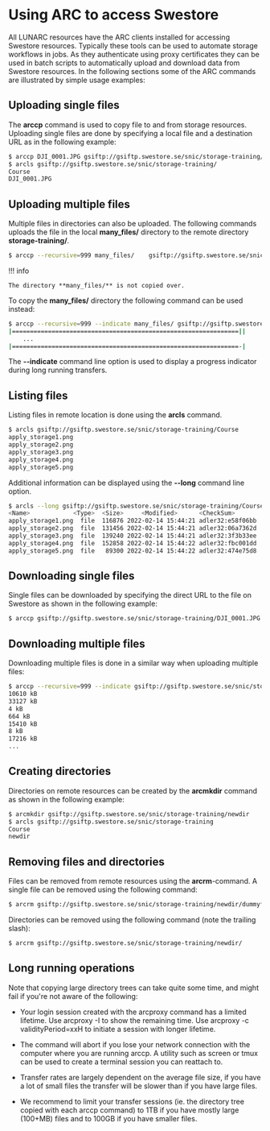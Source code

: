 # Using ARC to access Swestore

All LUNARC resources have the ARC clients installed for accessing Swestore resources. Typically these tools can be used to automate storage workflows in jobs. As they authenticate using proxy certificates they can be used in batch scripts to automatically upload and download data from Swestore resources. In the following sections some of the ARC commands are illustrated by simple usage examples:

## Uploading single files

The **arccp** command is used to copy file to and from storage resources. Uploading single files are done by specifying a local file and a destination URL as in the following example:

```bash
$ arccp DJI_0001.JPG gsiftp://gsiftp.swestore.se/snic/storage-training/
$ arcls gsiftp://gsiftp.swestore.se/snic/storage-training/
Course
DJI_0001.JPG
```

## Uploading multiple files

Multiple files in directories can also be uploaded. The following commands uploads the file in the local **many_files/** directory to the remote directory **storage-training/**.

```bash
$ arccp --recursive=999 many_files/    gsiftp://gsiftp.swestore.se/snic/storage-training/
```

!!! info 

    The directory **many_files/** is not copied over.

To copy the **many_files/** directory the following command can be used instead:

```bash
$ arccp --recursive=999 --indicate many_files/ gsiftp://gsiftp.swestore.se/snic/storage-training/many_files/
|===============================================================||
    ...
|===============================================================-|
```

The **--indicate** command line option is used to display a progress indicator during long running transfers.

## Listing files

Listing files in remote location is done using the **arcls** command.

```bash
$ arcls gsiftp://gsiftp.swestore.se/snic/storage-training/Course
apply_storage1.png
apply_storage2.png
apply_storage3.png
apply_storage4.png
apply_storage5.png
```

Additional information can be displayed using the **--long** command line option.

```bash
$ arcls --long gsiftp://gsiftp.swestore.se/snic/storage-training/Course
<Name>            <Type>  <Size>     <Modified>      <CheckSum>        <Latency>
apply_storage1.png  file  116876 2022-02-14 15:44:21 adler32:e58f06bb      (n/a)
apply_storage2.png  file  131456 2022-02-14 15:44:21 adler32:06a7362d      (n/a)
apply_storage3.png  file  139240 2022-02-14 15:44:21 adler32:3f3b33ee      (n/a)
apply_storage4.png  file  152858 2022-02-14 15:44:22 adler32:fbc001dd      (n/a)
apply_storage5.png  file   89300 2022-02-14 15:44:22 adler32:474e75d8      (n/a)
```

## Downloading single files

Single files can be downloaded by specifying the direct URL to the file on Swestore as shown in the following example:

```bash
$ arccp gsiftp://gsiftp.swestore.se/snic/storage-training/DJI_0001.JPG myjpeg.jpg
```

## Downloading multiple files

Downloading multiple files is done in a similar way when uploading multiple files:

```bash
$ arccp --recursive=999 --indicate gsiftp://gsiftp.swestore.se/snic/storage-training/many_files/ downloaded_files/
10610 kB                    
33127 kB                    
4 kB                    
664 kB                    
15410 kB                    
8 kB                    
17216 kB                    
...
```

## Creating directories

Directories on remote resources can be created by the **arcmkdir** command as shown in the following example:

```bash
$ arcmkdir gsiftp://gsiftp.swestore.se/snic/storage-training/newdir
$ arcls gsiftp://gsiftp.swestore.se/snic/storage-training
Course
newdir
```

## Removing files and directories

Files can be removed from remote resources using the **arcrm**-command. A single file can be removed using the following command:

```bash
$ arcrm gsiftp://gsiftp.swestore.se/snic/storage-training/newdir/dummyfile
```

Directories can be removed using the following command (note the trailing slash):

```bash
$ arcrm gsiftp://gsiftp.swestore.se/snic/storage-training/newdir/
```

## Long running operations

Note that copying large directory trees can take quite some time, and might fail if you're not aware of the following:

 * Your login session created with the arcproxy command has a limited lifetime. Use arcproxy -I to show the remaining time. Use arcproxy -c validityPeriod=xxH to initiate a session with longer lifetime.

 * The command will abort if you lose your network connection with the computer where you are running arccp. A utility such as screen or tmux can be used to create a terminal session you can reattach to.

 * Transfer rates are largely dependent on the average file size, if you have a lot of small files the transfer will be slower than if you have large files.

 * We recommend to limit your transfer sessions (ie. the directory tree copied with each arccp command) to 1TB if you have mostly large (100+MB) files and to 100GB if you have smaller files.


